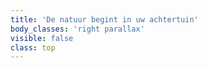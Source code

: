 ```yaml
---
title: 'De natuur begint in uw achtertuin'
body_classes: 'right parallax'
visible: false
class: top
---
```


